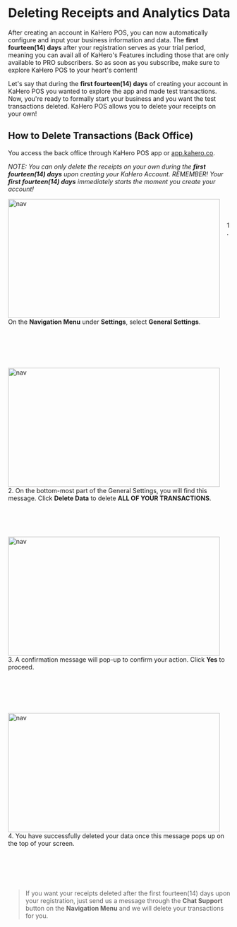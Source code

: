 # **Deleting Receipts and Analytics Data** <!--{docsify-ignore-all}-->

After creating an account in KaHero POS, you can now automatically configure and input your business information and data. The <b>first fourteen(14) days</b> after your registration serves as your trial period, meaning you can avail all of KaHero's Features including those that are only available to PRO subscribers. So as soon as you subscribe, make sure to explore KaHero POS to your heart's content!

Let's say that during the <b>first fourteen(14) days</b> of creating your account in KaHero POS you wanted to explore the app and made test transactions. Now, you're ready to formally start your business and you want the test transactions deleted. KaHero POS allows you to delete your receipts on your own!

## How to Delete Transactions (Back Office) 

You access the back office through KaHero POS app or <a href="https://app.kahero.co/">app.kahero.co</a>.

<i>NOTE: You can only delete the receipts on your own during the <b>first fourteen(14) days</b> upon creating your KaHero Account. REMEMBER! Your <b>first fourteen(14) days</b> immediately starts the moment you create your account!</i>

<p><img src="_content/_delete/1.png" alt="nav" width="480" height="270" style="float:left; margin-right:1rem"><br><br><br>1. On the <b>Navigation Menu</b> under <b>Settings</b>, select <b>General Settings</b>.</p>

<br><br><br><br>

<p><img src="_content/_delete/2.png" alt="nav" width="480" height="270" style="float:left; margin-right:1rem"><br><br><br>2. On the bottom-most part of the General Settings, you will find this message. Click <b>Delete Data</b> to delete <b>ALL OF YOUR TRANSACTIONS</b>.</p>

<br><br><br>

<p><img src="_content/_delete/3.png" alt="nav" width="480" height="270" style="float:left; margin-right:1rem"><br><br><br>3. A confirmation message will pop-up to confirm your action. Click <b>Yes</b> to proceed.</p>

<br><br><br><br>

<p><img src="_content/_delete/4.png" alt="nav" width="480" height="270" style="float:left; margin-right:1rem"><br><br><br>4. You have successfully deleted your data once this message pops up on the top of your screen.</p>

<br><br><br><br>

> If you want your receipts deleted after the first fourteen(14) days upon your registration, just send us a message through the <b>Chat Support</b> button on the <b>Navigation Menu</b> and we will delete your transactions for you.
